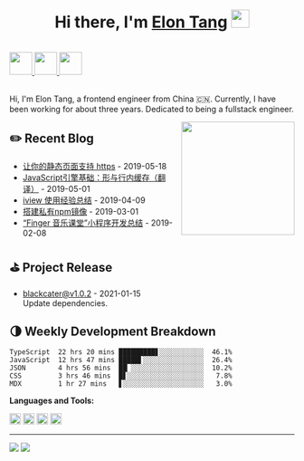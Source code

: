 <h1 align="center">Hi there, I'm <a href="https://www.blackcater.win/" target="_blank">Elon Tang</a> <img
src="https://github.com/blackcater/blackcater/raw/master/images/Hi.gif" height="32" /></h1>

<br />

<a href="https://www.blackcater.win/" alt="blackcater's blog" target="_blank">
  <img src="https://github.com/blackcater/blackcater/raw/master/images/social-blog.svg" height="40" />
</a>
<a href="mailto:blackcater2015@gmail.com">
  <img src="https://github.com/blackcater/blackcater/raw/master/images/social-gmail.svg" height="40" />
</a>
<a href="https://leetcode-cn.com/u/blackcater/">
  <img src="https://github.com/blackcater/blackcater/raw/master/images/social-leetcode.svg" height="40" />
</a>

<br />
<br />

Hi, I'm Elon Tang, a frontend engineer from China 🇨🇳. Currently, I have been working for about three years. Dedicated to being a fullstack engineer.

<a href="#"><img align="right" src="https://github.com/blackcater/blackcater/raw/master/images/banner.gif" width="200 " height="200" /></a>

<!-- blog_plugin_start -->

## ✏️ Recent Blog

- <a href='http://www.blackcater.win/2019/05-18/let-your-static-page-support-https' target='_blank'>让你的静态页面支持 https</a> - 2019-05-18
- <a href='http://www.blackcater.win/2019/01-01/javascript-engine-shapes-ics' target='_blank'>JavaScript引擎基础：形与行内缓存（翻译）</a> - 2019-05-01
- <a href='http://www.blackcater.win/2019/04-09/iview-usage-experience' target='_blank'>iview 使用经验总结</a> - 2019-04-09
- <a href='http://www.blackcater.win/2019/03-01/deploy-your-own-npm-registry' target='_blank'>搭建私有npm镜像</a> - 2019-03-01
- <a href='http://www.blackcater.win/2019/02-08/mini-program-usage-experience-for-finger' target='_blank'>“Finger 音乐课堂”小程序开发总结</a> - 2019-02-08

<!-- blog_plugin_end -->

<!-- github_plugin_start -->

## ⛳️ Project Release

- <a href='https://github.com/blackcater/blackcater/releases/tag/v1.0.2' target='_blank'>blackcater@v1.0.2</a> - 2021-01-15
  <br/> Update dependencies.

<!-- github_plugin_end -->

<!-- wakatime_plugin_start -->

## 🌗 Weekly Development Breakdown

```text
TypeScript  22 hrs 20 mins █████████▋░░░░░░░░░░░  46.1%
JavaScript  12 hrs 47 mins █████▌░░░░░░░░░░░░░░░  26.4%
JSON        4 hrs 56 mins  ██▏░░░░░░░░░░░░░░░░░░  10.2%
CSS         3 hrs 46 mins  █▋░░░░░░░░░░░░░░░░░░░   7.8%
MDX         1 hr 27 mins   ▋░░░░░░░░░░░░░░░░░░░░   3.0%
```

<!-- wakatime_plugin_end -->

**Languages and Tools:**

<a href="#" alt="javascript"><code><img height="20" src="https://github.com/blackcater/blackcater/raw/master/images/logo-javascript.svg"></code></a>
<a href="#" alt="typescript"><code><img height="20" src="https://github.com/blackcater/blackcater/raw/master/images/logo-typescript.svg"></code></a>
<a href="#" alt="nodejs"><code><img height="20" src="https://github.com/blackcater/blackcater/raw/master/images/logo-nodejs.svg"></code></a>
<a href="#" alt="golang"><code><img height="20" src="https://github.com/blackcater/blackcater/raw/master/images/logo-golang.svg"></code></a>

<!-- badge_plugin_start -->

---

<a href="https://github.com/blackcater" alt="https://github.com/blackcater"><img src="https://img.shields.io/static/v1?style=for-the-badge&label=CREATED%20BY&message=blackcater&color=000000"></a>
<a href="https://github.com/blackcater/blackcater/blob/master/LICENSE" alt="https://github.com/blackcater/blackcater/blob/master/LICENSE"><img src="https://img.shields.io/static/v1?style=for-the-badge&label=LICENSE&message=MIT&color=000000"></a>

<!-- badge_plugin_end -->
